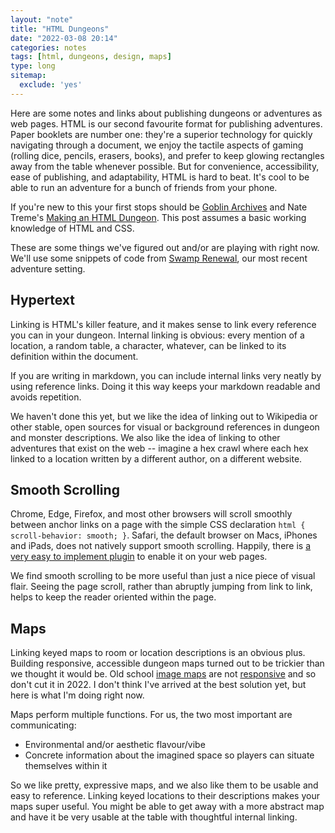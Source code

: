 ```yaml
---
layout: "note"
title: "HTML Dungeons"
date: "2022-03-08 20:14"
categories: notes
tags: [html, dungeons, design, maps]
type: long
sitemap:
  exclude: 'yes'
---
```


Here are some notes and links about publishing dungeons or adventures as web pages. HTML is our second favourite format for publishing adventures. Paper booklets are number one: they're a superior technology for quickly navigating through a document, we enjoy the tactile aspects of gaming (rolling dice, pencils, erasers, books), and prefer to keep glowing rectangles away from the table whenever possible. But for convenience, accessibility, ease of publishing, and adaptability, HTML is hard to beat. It's cool to be able to run an adventure for a bunch of friends from your phone.

If you're new to this your first stops should be [Goblin Archives](https://goblinarchives.github.io/LiminalHorror/Game%20Design/Programs/#markdown) and Nate Treme's [Making an HTML Dungeon](https://www.youtube.com/watch?v=TRZ2w36wJi0&ab_channel=NateTreme). This post assumes a basic working knowledge of HTML and CSS.

These are some things we've figured out and/or are playing with right now. We'll use some snippets of code from [Swamp Renewal](https://numbered.works/swamp-renewal), our most recent adventure setting.

## Hypertext

Linking is HTML's killer feature, and it makes sense to link every reference you can in your dungeon. Internal linking is obvious: every mention of a location, a random table, a character, whatever, can be linked to its definition within the document.

If you are writing in markdown, you can include internal links very neatly by using reference links. Doing it this way keeps your markdown readable and avoids repetition.

We haven't done this yet, but we like the idea of linking out to Wikipedia or other stable, open sources for visual or background references in dungeon and monster descriptions. We also like the idea of linking to other adventures that exist on the web -- imagine a hex crawl where each hex linked to a location written by a different author, on a different website.

## Smooth Scrolling

Chrome, Edge, Firefox, and most other browsers will scroll smoothly between anchor links on a page with the simple CSS declaration `html { scroll-behavior: smooth; }`. Safari, the default browser on Macs, iPhones and iPads, does not natively support smooth scrolling. Happily, there is [a very easy to implement plugin](https://jonaskuske.github.io/smoothscroll-anchor-polyfill/) to enable it on your web pages.

We find smooth scrolling to be more useful than just a nice piece of visual flair. Seeing the page scroll, rather than abruptly jumping from link to link, helps to keep the reader oriented within the page.

## Maps

Linking keyed maps to room or location descriptions is an obvious plus. Building responsive, accessible dungeon maps turned out to be trickier than we thought it would be. Old school [image maps]() are not [responsive]() and so don't cut it in 2022. I don't think I've arrived at the best solution yet, but here is what I'm doing right now.

Maps perform multiple functions. For us, the two most important are communicating:

* Environmental and/or aesthetic flavour/vibe
* Concrete information about the imagined space so players can situate themselves within it

So we like pretty, expressive maps, and we also like them to be usable and easy to reference. Linking keyed locations to their descriptions makes your maps super useful. You might be able to get away with a more abstract map and have it be very usable at the table with thoughtful internal linking.

